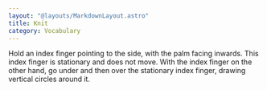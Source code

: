 ```yaml
---
layout: "@layouts/MarkdownLayout.astro"
title: Knit
category: Vocabulary
---
```


Hold an index finger pointing to the side, with the palm facing inwards.
This index finger is stationary and does not move.
With the index finger on the other hand, go under and then over the
stationary index finger, drawing vertical circles around it.
